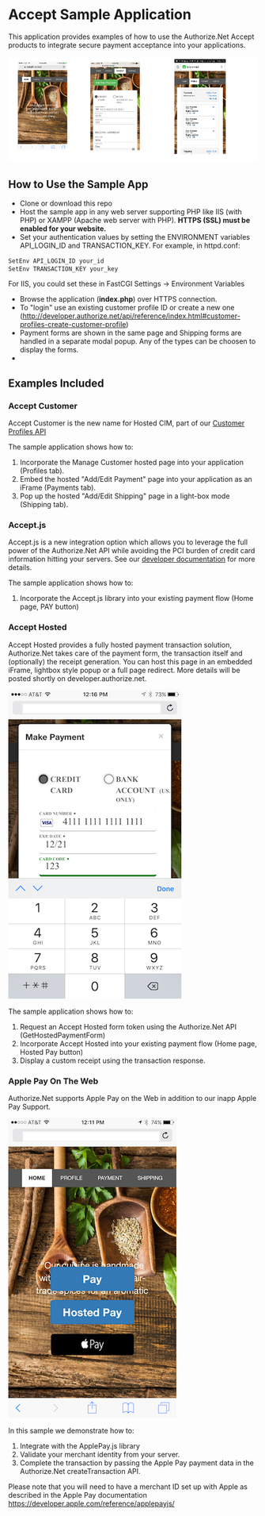 # Accept Sample Application
This application provides examples of how to use the Authorize.Net Accept products to integrate secure payment acceptance into your applications.

![Accept Screenshots](screenshots/AcceptTrioScreenShots.png "Screenshots showing the Accept hosted forms.")

## How to Use the Sample App
+ Clone or download this repo
+ Host the sample app in any web server supporting PHP like IIS (with PHP) or XAMPP (Apache web server with PHP). __HTTPS (SSL) must be enabled for your website.__
+ Set your authentication values by setting the ENVIRONMENT variables API_LOGIN_ID and TRANSACTION_KEY.  For example, in httpd.conf:
````
SetEnv API_LOGIN_ID your_id
SetEnv TRANSACTION_KEY your_key
````
For IIS, you could set these in FastCGI Settings -> Environment Variables

+ Browse the application (**index.php**) over HTTPS connection.
+ To "login" use an existing customer profile ID or create a new one (http://developer.authorize.net/api/reference/index.html#customer-profiles-create-customer-profile)
+ Payment forms are shown in the same page and Shipping forms are handled in a separate  modal popup. Any of the types can be choosen to display the forms.
+ 
  
## Examples Included

### Accept Customer
Accept Customer is the new name for Hosted CIM, part of our [Customer Profiles API](http://developer.authorize.net/api/reference/features/customer_profiles.html)
  
The sample application shows how to:  
1. Incorporate the Manage Customer hosted page into your application (Profiles tab).  
2. Embed the hosted "Add/Edit Payment" page into your application as an iFrame (Payments tab).  
3. Pop up the hosted "Add/Edit Shipping" page in a light-box mode (Shipping tab).  
  
  
### Accept.js
Accept.js is a new integration option which allows you to leverage the full power of the Authorize.Net API while avoiding the PCI burden of credit card information hitting your servers.  See our [developer documentation](http://developer.authorize.net/api/reference/features/acceptjs.html) for more details.  
  
The sample application shows how to:  
1.  Incorporate the Accept.js library into your existing payment flow (Home page, PAY button)  

### Accept Hosted
Accept Hosted provides a fully hosted payment transaction solution, Authorize.Net takes care of the payment form, the transaction itself and (optionally) the receipt generation.  You can host this page in an embedded iFrame, lightbox style popup or a full page redirect.  More details will be posted shortly on developer.authorize.net.  

![Accept Hosted Screenshot](screenshots/accept-hosted.png "Screenshots showing Accept Hosted.")
  
  
The sample application shows how to:    
1.  Request an Accept Hosted form token using the Authorize.Net API (GetHostedPaymentForm)  
2.  Incorporate Accept Hosted into your existing payment flow (Home page, Hosted Pay button)  
3.  Display a custom receipt using the transaction response.  
  

### Apple Pay On The Web
Authorize.Net supports Apple Pay on the Web in addition to our inapp Apple Pay Support.  

![Apple Pay Screenshot](screenshots/apple-pay.png "Screenshots showing Apple Pay on the Web.")

In this sample we demonstrate how to:  
   
1.  Integrate with the ApplePay.js library  
2.  Validate your merchant identity from your server.  
3.  Complete the transaction by passing the Apple Pay payment data in the Authorize.Net createTransaction API.  

Please note that you will need to have a merchant ID set up with Apple as described in the Apple Pay documentation https://developer.apple.com/reference/applepayjs/

